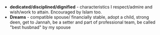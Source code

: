 <ul>
  <li><strong>dedicated/disciplined/dignified</strong> - characteristics I respect/admire and wish/work to attain. Encouraged by Islam too.</li>
  <li><strong>Dreams</strong> - compatible spouse/ financially stable, adopt a child, strong deen, get to Jannah, be a setter and part of professional team, be called "best husbnad" by my spouse</li>
</ul>
